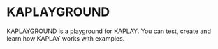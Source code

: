 # KAPLAYGROUND

KAPLAYGROUND is a playground for KAPLAY. You can test, create and learn how
KAPLAY works with examples.
